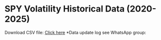 # SPY Volatility Historical Data (2020-2025)
Download CSV file: [Click here](https://chat.whatsapp.com/BvbrFzvwxm61pK2Yvpkkdt)
*Data update log see WhatsApp group: 
